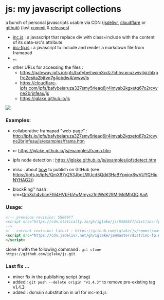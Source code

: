 # js: my javascript collections

a bunch of personal javascripts usable via CDN ([jsdelivr][jd], [cloudflare][cf] or [github][gh])
(last [commit](https://github.com/iglake/js/commit/) & [releases](https://github.com/iglake/js/releases))

 * [inc.js][1] : a javascript that replace div with class=include with the content of its data-src's attribute
 * [inc-fp.js][2] : a javascript to include and render a markdown file from framapad
 * [...](https://cdn.jsdelivr.net/gh/iglake/js@master/dist/)

[1]: https://cdn.jsdelivr.net/gh/iglake/js@master/dist/inc.js
[2]: https://cdn.jsdelivr.net/gh/iglake/js@master/dist/inc-fp.js

 * other URLs for accessing the files :
    - <https://gateway.ipfs.io/ipfs/bafybeihwim3cdz75h5vqmuzwivjbjjzblxpfrc2esita2bjfvq7g4obdw4/www/js>
    - <https://cloudflare-ipfs.com/ipfs/bafybeiaruza327smy5rieaq6jr4imyab2kgxetq67o2rcvyne2brjnfeau/js>
    - <https://iglake.github.io/js>

[![](https://data.jsdelivr.com/v1/package/gh/iglake/js/badge)](https://www.jsdelivr.com/package/gh/iglake/js)

### Examples:

 * collaborative framapad "web-page" : <http://ipfs.io/ipfs/bafybeiaruza327smy5rieaq6jr4imyab2kgxetq67o2rcvyne2brjnfeau/js/examples/frama.htm>
 *  or <https://iglake.github.io/js/examples/frama.htm>

 *  ipfs node detection : <https://iglake.github.io/js/examples/ipfsdetect.htm>

 * misc : about [how](https://www.one-tab.com/page/XuCCeOg2SkSSwTD8JzvWfw) to publish on GitHub (see <https://ipfs.io/ipfs/QmX87y253JbdLWUcd5Qdd3HaBYpoiqr8wVUYQHiuNYHAG2/>)

 * blockRing™ hash : qm=[QmXch4vbceFt64HVbFbVwMmyxz1ntWdK29MrMdMhQQjAaA](http://gateway.ipfs.io/ipfs/QmXch4vbceFt64HVbFbVwMmyxz1ntWdK29MrMdMhQQjAaA)

### Usage:

```html
<!-- previous revision: 5506bff
<script src="https://cdn.statically.io/gh/iglake/js/5506bff/dist/inc-fp.js">
-->
<!-- current revision: latest : https://github.com/iglake/js/commit/master -->
<script src="https://cdn.jsdelivr.net/gh/iglake/js@master/dist/inc-fp.min.js">
</script>
 ```

[gh]: http://github.com/iglake/
[jd]: https://www.jsdelivr.com/package/gh/iglake/js
[cf]: https://cloudflare-ipfs.com/ipfs/bafybeiaruza327smy5rieaq6jr4imyab2kgxetq67o2rcvyne2brjnfeau/js

clone it with the following command :
  ```git clone https://github.com/iglake/js.git```

### Last fix ...

- minor fix in the publishing script (msg)
- added : ```git push --delete origin "v1.4.3"``` to remove pre-existing tag v1.4.3
- added : domain substitution in url for inc-md.js

